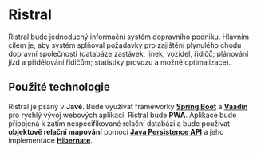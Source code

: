 # Ristral

Ristral bude jednoduchý informační systém dopravního podniku. Hlavním cílem je, aby systém splňoval požadavky pro 
zajištění plynulého chodu dopravní společnosti (databáze zastávek, linek, vozidel, řidičů; plánování jízd a přidělování
řidičům; statistiky provozu a možné optimalizace).

## Použité technologie 

Ristral je psaný v **Javě**. Bude využívat frameworky **[Spring Boot](https://spring.io/projects/spring-boot)**
a **[Vaadin](https://vaadin.com/)** pro rychlý vývoj webových aplikací. Ristral bude
**PWA**. Aplikace bude připojená k zatím nespecifikované relační databázi a bude používat **objektově relační mapování**
pomocí **[Java Persistence API](https://cs.wikipedia.org/wiki/Java_Persistence_API)** a jeho implementace
**[Hibernate](https://cs.wikipedia.org/wiki/Hibernate)**.
